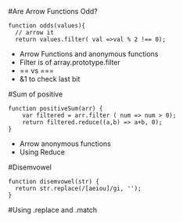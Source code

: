 #Are Arrow Functions Odd?
```
function odds(values){
  // arrow it
  return values.filter( val =>val % 2 !== 0);

```
* Arrow Functions and anonymous functions
* Filter is of array.prototype.filter
* == vs ===
* &1 to check last bit

#Sum of positive
```
function positiveSum(arr) {
	var filtered = arr.filter ( num => num > 0);
	return filtered.reduce((a,b) => a+b, 0);
}
```
* Arrow anonymous functions
* Using Reduce

#Disemvowel
```
function disemvowel(str) {
  return str.replace(/[aeiou]/gi, '');
}
```

#Using .replace and .match












